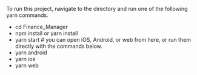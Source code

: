 To run this project, navigate to the directory and run one of the following yarn commands.

- cd Finance_Manager
- npm install or yarn install
- yarn start # you can open iOS, Android, or web from here, or run them directly with the commands below.
- yarn android
- yarn ios
- yarn web
